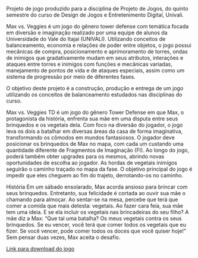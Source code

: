 Projeto de jogo produzido para a disciplina de Projeto de Jogos, do quinto semestre do curso de Design de Jogos e Entretenimento Digital, Univali.

Max vs. Veggies é um jogo do gênero tower defense com temática focada em diversão e imaginação realizado por uma equipe de alunos da Universidade do Vale do Itajaí (UNIVALI). 
Utilizando conceitos de balanceamento, economia e relações de poder entre objetos, o jogo possui mecânicas de compra, posicionamento e aprimoramento de torres, ondas de inimigos que gradativamente mudam em seus atributos, 
interações e ataques entre torres e inimigos com funções e mecânicas variadas, manejamento de pontos de vida e de ataques especiais, assim como um sistema de progressão por meio de diferentes fases.

O objetivo deste projeto é a construção, produção e entrega de um jogo utilizando os conceitos de balanceamento estudados nas disciplinas do curso.

Max vs. Veggies TD é um jogo do gênero Tower Defense em que Max, o protagonista da história, enfrenta sua mãe em uma disputa entre seus brinquedos e os vegetais dela. 
Com foco na diversão do jogador, o jogo leva os dois a batalhar em diversas áreas da casa de forma imaginativa, transformando os cômodos em mundos fantasiosos. 
O jogador deve posicionar os brinquedos de Max no mapa, com cada um custando uma quantidade diferente de Fragmentos de Imaginação (FI). 
Ao longo do jogo, poderá também obter upgrades para os mesmos, abrindo novas oportunidades de escolha ao jogador. 
As hordas de vegetais inimigos seguirão o caminho traçado no mapa da fase. O objetivo principal do jogo é impedir que eles cheguem ao fim do trajeto, derrotando-os no caminho. 

História 
Em um sábado ensolarado, Max acorda ansioso para brincar com seus brinquedos. Entretanto, sua felicidade é cortada ao ouvir sua mãe o chamando para almoçar. Ao sentar-se na mesa, percebe que terá que comer a comida que mais detesta: vegetais. 
Ao fazer cara feia, sua mãe tem uma ideia. E se ela incluir os vegetais nas brincadeiras do seu filho? 
A mãe diz a Max: “Que tal uma batalha? Os meus vegetais contra os seus brinquedos. Se eu vencer, você terá que comer todos os vegetais que eu fizer. Se você vencer, pode comer todos os doces que você quiser hoje!” 
Sem pensar duas vezes, Max aceita o desafio. 

[Link para download do jogo]([url](https://pmarchiori.itch.io/max-vs-veggies))

